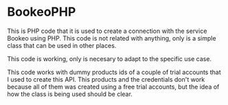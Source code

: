 # BookeoPHP
This is PHP code that it is used to create a connection with the service Bookeo using PHP. This code is not related with anything, only is a simple class that can be used in other places.

This code is working, only is necesary to adapt to the specific use case.

This code works with dummy products ids of a couple of trial accounts that I used to create this API.
This products and the credentials don't work because all of them was created using a free trial accounts, but the idea of how the class is being used should be clear. 
